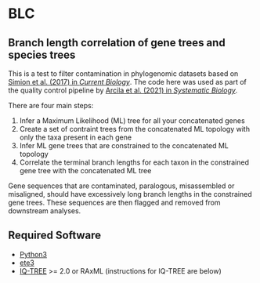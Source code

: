 # BLC

## Branch length correlation of gene trees and species trees

This is a test to filter contamination in phylogenomic datasets based on [Simion et al. (2017) in *Current Biology*](https://www.sciencedirect.com/science/article/pii/S0960982217301999). The code here was used as part of the quality control pipeline by [Arcila et al. (2021) in *Systematic Biology*](https://academic.oup.com/sysbio/article-abstract/70/6/1123/6204118).

There are four main steps:
1. Infer a Maximum Likelihood (ML) tree for all your concatenated genes
2. Create a set of contraint trees from the concatenated ML topology with only the taxa present in each gene
3. Infer ML gene trees that are constrained to the concatenated ML topology
4. Correlate the terminal branch lengths for each taxon in the constrained gene tree with the concatenated ML tree

Gene sequences that are contaminated, paralogous, misassembled or misaligned, should have excessively long branch lengths in the constrained gene trees. These sequences are then flagged and removed from downstream analyses. 

## Required Software
* [Python3](https://www.anaconda.com)
* [ete3](http://etetoolkit.org) 
* [IQ-TREE](http://www.iqtree.org) >= 2.0 or RAxML (instructions for IQ-TREE are below)

